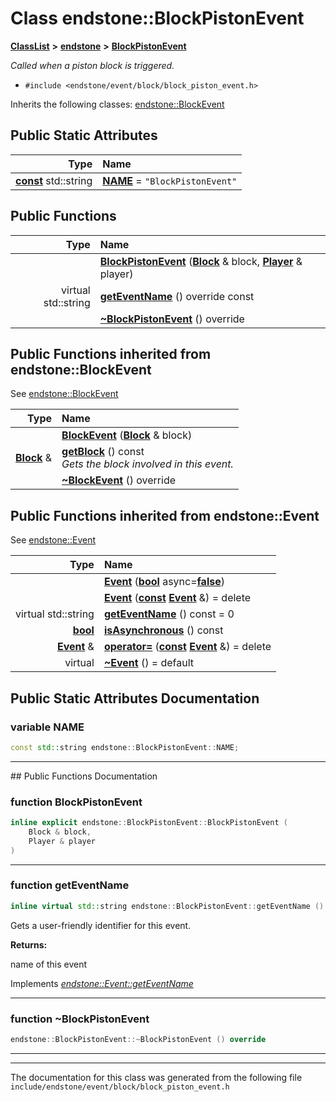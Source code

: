 

# Class endstone::BlockPistonEvent



[**ClassList**](annotated.md) **>** [**endstone**](namespaceendstone.md) **>** [**BlockPistonEvent**](classendstone_1_1BlockPistonEvent.md)



_Called when a piston block is triggered._ 

* `#include <endstone/event/block/block_piston_event.h>`



Inherits the following classes: [endstone::BlockEvent](classendstone_1_1BlockEvent.md)
































## Public Static Attributes

| Type | Name |
| ---: | :--- |
|  [**const**](classendstone_1_1Vector.md) std::string | [**NAME**](#variable-name)   = `"BlockPistonEvent"`<br> |










































## Public Functions

| Type | Name |
| ---: | :--- |
|   | [**BlockPistonEvent**](#function-blockpistonevent) ([**Block**](classendstone_1_1Block.md) & block, [**Player**](classendstone_1_1Player.md) & player) <br> |
| virtual std::string | [**getEventName**](#function-geteventname) () override const<br> |
|   | [**~BlockPistonEvent**](#function-blockpistonevent) () override<br> |


## Public Functions inherited from endstone::BlockEvent

See [endstone::BlockEvent](classendstone_1_1BlockEvent.md)

| Type | Name |
| ---: | :--- |
|   | [**BlockEvent**](classendstone_1_1BlockEvent.md#function-blockevent) ([**Block**](classendstone_1_1Block.md) & block) <br> |
|  [**Block**](classendstone_1_1Block.md) & | [**getBlock**](classendstone_1_1BlockEvent.md#function-getblock) () const<br>_Gets the block involved in this event._  |
|   | [**~BlockEvent**](classendstone_1_1BlockEvent.md#function-blockevent) () override<br> |


## Public Functions inherited from endstone::Event

See [endstone::Event](classendstone_1_1Event.md)

| Type | Name |
| ---: | :--- |
|   | [**Event**](classendstone_1_1Event.md#function-event-12) ([**bool**](classendstone_1_1Vector.md) async=[**false**](classendstone_1_1Vector.md)) <br> |
|   | [**Event**](classendstone_1_1Event.md#function-event-22) ([**const**](classendstone_1_1Vector.md) [**Event**](classendstone_1_1Event.md) &) = delete<br> |
| virtual std::string | [**getEventName**](classendstone_1_1Event.md#function-geteventname) () const = 0<br> |
|  [**bool**](classendstone_1_1Vector.md) | [**isAsynchronous**](classendstone_1_1Event.md#function-isasynchronous) () const<br> |
|  [**Event**](classendstone_1_1Event.md) & | [**operator=**](classendstone_1_1Event.md#function-operator) ([**const**](classendstone_1_1Vector.md) [**Event**](classendstone_1_1Event.md) &) = delete<br> |
| virtual  | [**~Event**](classendstone_1_1Event.md#function-event) () = default<br> |
















































































## Public Static Attributes Documentation




### variable NAME 

```C++
const std::string endstone::BlockPistonEvent::NAME;
```




<hr>
## Public Functions Documentation




### function BlockPistonEvent 

```C++
inline explicit endstone::BlockPistonEvent::BlockPistonEvent (
    Block & block,
    Player & player
) 
```




<hr>



### function getEventName 

```C++
inline virtual std::string endstone::BlockPistonEvent::getEventName () override const
```



Gets a user-friendly identifier for this event.




**Returns:**

name of this event 





        
Implements [*endstone::Event::getEventName*](classendstone_1_1Event.md#function-geteventname)


<hr>



### function ~BlockPistonEvent 

```C++
endstone::BlockPistonEvent::~BlockPistonEvent () override
```




<hr>

------------------------------
The documentation for this class was generated from the following file `include/endstone/event/block/block_piston_event.h`

